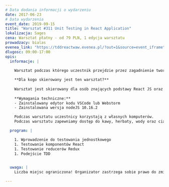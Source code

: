 ```yaml
---
# Data dodania informacji o wydarzeniu
date: 2017-06-23
# Data wydarzenia
event_date: 2019-09-15
title: "Warsztat #311 Unit Testing in React Application"
lokalizacja: Sages
cena: Warsztat płatny - od 79 PLN, 1 edycja warsztatu
prowadzacy: bialas
evenea_link: "https://tddreactwaw.evenea.pl/?out=1&source=event_iframe"
dlugosc: 09:00-17:00
opis:
  informacje: |
    
    Warsztat podczas którego uczestnik przejdzie przez zagadnienie tworzenia testów jednostkowych w aplikacjach opartych o ekosystem React / Redux. Warsztat będzie się składał z kilku modułów praktycznych, poprzedzonych przygotowaniem teoretycznym, a zakończonym omówieniem idealnego rozwiązania.

    **Dla kogo skierowany jest ten warsztat?**
    
    Warsztat jest skierowany dla osób znających podstawy React JS oraz ES6, chcących poznać techniki testowania jednostkowego w aplikacjach opartych o React / Redux.
 
    **Wymagania techniczne:**
    - Zainstalowany edytor kodu VSCode lub Webstorm
    - Zainstalowana wersja nodeJS 10.16.2

    Podczas warsztatu uczestnicy korzystają z własnych komputerów.
    Podczas warsztatu zapewniamy dostęp do kawy, herbaty, wody oraz ciastek. W porze obiadowej zapewniamy pizzę w wersji mięsnej lub wegetariańskiej.

  program: |

    1. Wprowadzenie do testowania jednostkowego
    1. Testowanie komponentów React
    1. Testowanie reducerów Redux
    1. Podejście TDD
    

  uwaga: |
    Liczba miejsc ograniczona! Organizator zastrzega sobie prawo do zmiany lokalizacji wydarzenia oraz jego odwołania w przypadku niezgłoszenia się minimalnej liczby uczestników.

---
```

